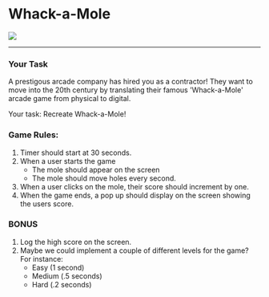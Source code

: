 # Whack-a-Mole

![](https://i.pinimg.com/originals/99/26/be/9926be4285faf2c18f61103c2096bfb7.gif)

--- 

### Your Task

A prestigous arcade company has hired you as a contractor! They want to move into the 20th century by translating their famous 'Whack-a-Mole' arcade game from physical to digital. 

Your task: Recreate Whack-a-Mole!

### Game Rules:

1. Timer should start at 30 seconds.
2. When a user starts the game
    * The mole should appear on the screen
    * The mole should move holes every second. 
3. When a user clicks on the mole, their score should increment by one.
4. When the game ends, a pop up should display on the screen showing the users score.

### BONUS

1. Log the high score on the screen.
2. Maybe we could implement a couple of different levels for the game? For instance:
    * Easy (1 second)
    * Medium (.5 seconds)
    * Hard (.2 seconds)
